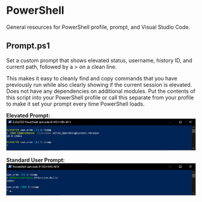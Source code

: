 # PowerShell
General resources for PowerShell profile, prompt, and Visual Studio Code. 

## Prompt.ps1
Set a custom prompt that shows elevated status, username, history ID, and current path, followed by a > on a clean line. 

This makes it easy to cleanly find and copy commands that you have previously run while also clearly showing if the current session is elevated. Does not have any dependencies on additional modules. Put the contents of this script into your PowerShell profile or call this separate from your profile to make it set your prompt every time PowerShell loads.

**Elevated Prompt:**
![Elevated Prompt](/images/prompt-elevated.png)

**Standard User Prompt:**
![Standard Prompt](/images/prompt-not-elevated.png)
